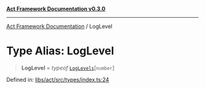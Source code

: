 [**Act Framework Documentation v0.3.0**](../README.md)

***

[Act Framework Documentation](../globals.md) / LogLevel

# Type Alias: LogLevel

> **LogLevel** = *typeof* [`LogLevels`](../variables/LogLevels.md)\[`number`\]

Defined in: [libs/act/src/types/index.ts:24](https://github.com/Rotorsoft/act-root/blob/44434ac9e20b81fc5bbda127e1633a974aa78bcb/libs/act/src/types/index.ts#L24)
